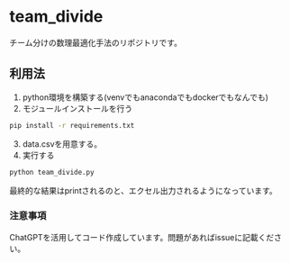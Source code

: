 # team_divide

チーム分けの数理最適化手法のリポジトリです。

## 利用法
1. python環境を構築する(venvでもanacondaでもdockerでもなんでも)
2. モジュールインストールを行う
```bash
pip install -r requirements.txt
```
3. data.csvを用意する。
4. 実行する
```bash
python team_divide.py
```
最終的な結果はprintされるのと、エクセル出力されるようになっています。

### 注意事項
ChatGPTを活用してコード作成しています。問題があればissueに記載ください。